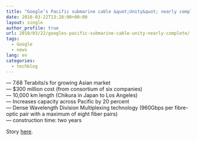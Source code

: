 ```yaml
---
title: "Google’s Pacific submarine cable &quot;Unity&quot; nearly complete"
date: 2010-03-22T13:28:00+00:00
layout: single
author_profile: true
url: 2010/03/22/googles-pacific-submarine-cable-unity-nearly-complete/
tags:
  - Google
  - news
lang: en
categories: 
  - techblog
---
```

— 7.68 Terabits/s for growing Asian market  
— $300 million cost (from consortium of six companies)  
— 10,000 km length (Chikura in Japan to Los Angeles)  
— Increases capacity across Pacific by 20 percent  
— Dense Wavelength Division Multiplexing technology (960Gbps per fibre-optic pair with a maximum of eight fiber pairs)  
— construction time: two years

Story [here](http://www.v3.co.uk/v3/news/2259863/google-almost-ready-pacific).